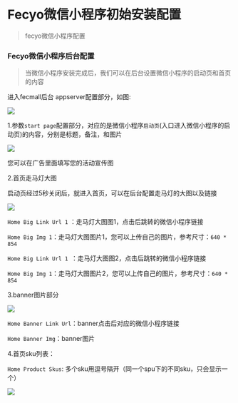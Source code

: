 Fecyo微信小程序初始安装配置
================

> fecyo微信小程序配置


### Fecyo微信小程序后台配置

> 当微信小程序安装完成后，我们可以在后台设置微信小程序的启动页和首页的内容

进入fecmall后台 appserver配置部分，如图:

![](images/qq2.jpg)

1.参数`start page`配置部分，对应的是微信小程序`启动页`(入口进入微信小程序的启动页)的内容，分别是标题，备注，和图片

![](images/qq3.jpg)

您可以在广告里面填写您的活动宣传图

2.首页走马灯大图

启动页经过5秒关闭后，就进入首页，可以在后台配置走马灯的大图以及链接

![](images/qq4.jpg)

`Home Big Link Url 1` ：走马灯大图图1，点击后跳转的微信小程序链接

`Home Big Img 1`：走马灯大图图片1，您可以上传自己的图片，参考尺寸：`640 * 854`


`Home Big Link Url 1 `：走马灯大图图2，点击后跳转的微信小程序链接

`Home Big Img 1`：走马灯大图图片2，您可以上传自己的图片，参考尺寸：`640 * 854`

3.banner图片部分


![](images/qq5.jpg)

`Home Banner Link Url`：banner点击后对应的微信小程序链接


`Home Banner Img`：banner图片

4.首页sku列表：

`Home Product Skus`: 多个sku用逗号隔开（同一个spu下的不同sku，只会显示一个）

![](images/qq6.jpg)

















